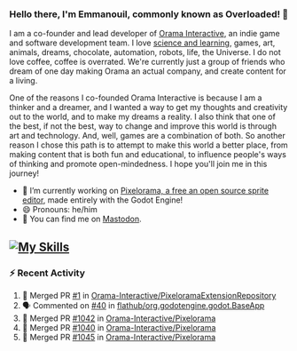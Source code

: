 ### Hello there, I'm Emmanouil, commonly known as Overloaded! 👋
I am a co-founder and lead developer of [Orama Interactive](https://www.oramainteractive.com/), an indie game and software development team. I love [science and learning](https://github.com/OverloadedOrama/KnowledgeBase), games, art, animals, dreams, chocolate, automation, robots, life, the Universe. I do not love coffee, coffee is overrated. We're currently just a group of friends who dream of one day making Orama an actual company, and create content for a living.

One of the reasons I co-founded Orama Interactive is because I am a thinker and a dreamer, and I wanted a way to get my thoughts and creativity out to the world, and to make my dreams a reality. I also think that one of the best, if not the best, way to change and improve this world is through art and technology. And, well, games are a combination of both. So another reason I chose this path is to attempt to make this world a better place, from making content that is both fun and educational, to influence people's ways of thinking and promote open-mindedness. I hope you'll join me in this journey!

- 🔭 I’m currently working on [Pixelorama, a free an open source sprite editor](https://github.com/Orama-Interactive/Pixelorama), made entirely with the Godot Engine!
- 😄 Pronouns: he/him
- 🐘 You can find me on <a rel="me" href="https://mastodon.social/@Overloaded">Mastodon</a>.

[![My Skills](https://skillicons.dev/icons?i=godot,py,cpp,cs,git,linux,html)](https://skillicons.dev)
---

### :zap: Recent Activity

<!--START_SECTION:activity-->
1. 🎉 Merged PR [#1](https://github.com/Orama-Interactive/PixeloramaExtensionRepository/pull/1) in [Orama-Interactive/PixeloramaExtensionRepository](https://github.com/Orama-Interactive/PixeloramaExtensionRepository)
2. 🗣 Commented on [#40](https://github.com/flathub/org.godotengine.godot.BaseApp/pull/40#issuecomment-2252903068) in [flathub/org.godotengine.godot.BaseApp](https://github.com/flathub/org.godotengine.godot.BaseApp)
3. 🎉 Merged PR [#1042](https://github.com/Orama-Interactive/Pixelorama/pull/1042) in [Orama-Interactive/Pixelorama](https://github.com/Orama-Interactive/Pixelorama)
4. 🎉 Merged PR [#1040](https://github.com/Orama-Interactive/Pixelorama/pull/1040) in [Orama-Interactive/Pixelorama](https://github.com/Orama-Interactive/Pixelorama)
5. 🎉 Merged PR [#1045](https://github.com/Orama-Interactive/Pixelorama/pull/1045) in [Orama-Interactive/Pixelorama](https://github.com/Orama-Interactive/Pixelorama)
<!--END_SECTION:activity-->

<!--
**OverloadedOrama/OverloadedOrama** is a ✨ _special_ ✨ repository because its `README.md` (this file) appears on your GitHub profile.

Here are some ideas to get you started:

- 👯 I’m looking to collaborate on ...
- 🤔 I’m looking for help with ...
- 💬 Ask me about ...
- 📫 How to reach me: ...
- ⚡ Fun fact: ...
-->
